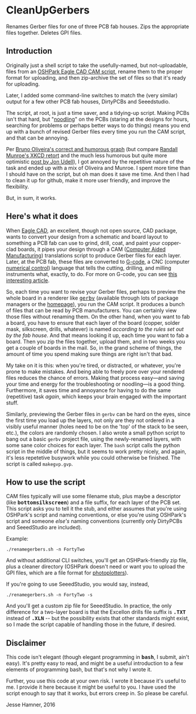 # CleanUpGerbers
Renames Gerber files for one of three PCB fab houses. Zips the appropriate files together. Deletes GPI files.

<h2>Introduction</h2>

Originally just a shell script to take the usefully-named, but not-uploadable, files from an <a href="http://docs.oshpark.com/design-tools/eagle/generating-custom-gerbers/">OSHPark Eagle CAD CAM script</a>, rename them to the proper format for uploading, and then zip-archive the set of files so that it's ready for uploading. 

Later, I added some command-line switches to match the (very similar) output for a few other PCB fab houses, DirtyPCBs and Seeedstudio. 

The script, at root, is just a time saver, and a tidying-up script. Making PCBs isn't that hard, but "<a href="http://www.dragonflydiy.com/2013/01/basic-equipment-for-casual-electronics.html">noodling</a>" on the PCBs (staring at the designs for hours, searching for problems or perhaps better ways to do things) means you end up with a bunch of revised Gerber files every time you run the CAM script, and that can be annoying. 

Per <a href="https://plus.google.com/102451193315916178828/posts/MGxauXypb1Y">Bruno Oliveira's correct and humorous graph</a> (but compare <a href="http://xkcd.com/1319/">Randall Munroe's XKCD retort</a> and the much less humorous but quite more optimistic <a href="https://blog.jonudell.net/2012/01/09/another-way-to-think-about-geeks-and-repetitive-tasks/">post by Jon Udell</a>), I got annoyed by the repetitive nature of the task and ended up with a mix of Oliveira and Munroe. I spent more time than I should have on the script, but oh man does it save me time. And then I had to clean it up for github, make it more user friendly, and improve the flexibility.

But, in sum, it works. 

<h2>Here's what it does</h2>

When <a href="http://www.cadsoft.de">Eagle CAD</a>, an excellent, though not open source, CAD package, wants to convert your design from a schematic and board layout to something a PCB fab can use to grind, drill, coat, and paint your copper-clad boards, it pipes your design through a CAM (<a href="https://en.wikipedia.org/wiki/Computer-aided_manufacturing">Computer Aided Manufacturing</a>) translations script to produce Gerber files for each layer. Later, at the PCB fab, these files are converted to <a href="https://en.wikipedia.org/wiki/G-code">G-code</a>, a CNC (computer <a href="https://en.wikipedia.org/wiki/Numerical_control">numerical control</a>) language that tells the cutting, drilling, and milling instruments what, exactly, to do. For more on G-code, you can see <a href="http://cncutil.org/gcode-introduction.html">this interesting article</a>.

So, each time you want to revise your Gerber files, perhaps to preview the whole board in a renderer like <a href="http://gerbv.geda-project.org"><tt>gerbv</tt></a> (available through lots of package managers or the <a href="http://gerbv.geda-project.org/">homepage</a>), you run the CAM script. It produces a bunch of files that can be read by PCB manufacturers. You can certainly view those files without renaming them. On the other hand, when you want to fab a board, you have to ensure that each layer of the board (copper, solder mask, silkscreen, drills, whatever) is named <i>according to the rules set out by the fab house</i>. And that means looking it up, each time you want to fab a board. Then you zip the files together, upload them, and in two weeks you get a couple of boards in the mail. So, in the grand scheme of things, the amount of time you spend making sure things are right isn't that bad. 

My take on it is this: when you're tired, or distracted, or whatever, you're prone to make mistakes. And being able to freely pore over your rendered files reduces the chance of errors. Making that process easy&mdash;and saving your time and energy for the troubleshooting or noodling&mdash;is a good thing. Furthermore, it saves time and annoyance for having to do the same (repetitive) task <i>again</i>, which keeps your brain engaged with the important stuff.

Similarly, previewing the Gerber files in `gerbv` can be hard on the eyes, since the first time you load up the layers, not only are they not ordered in a visibly useful manner (holes need to be on the 'top' of the stack to be seen, etc.), the colors are randomly chosen. I also wrote a small python script to bang out a basic `gerbv` project file, using the newly-renamed layers, with some sane color choices for each layer. The `bash` script calls the python script in the middle of things, but it seems to work pretty nicely, and again, it's less repetetive busywork while you could otherwise be finished. The script is called `makegvp.gvp`.

<h2>How to use the script</h2>

CAM files typically will use some filename stub, plus maybe a descriptor (like <b><tt>bottomsilkscreen</tt></b>) and a file suffix, for each layer of the PCB set. This script asks you to tell it the stub, and either assumes that you're using OSHPark's script and naming conventions, or else you're using OSHPark's script and someone <i>else's</i> naming conventions (currently only DirtyPCBs and SeeedStudio are included). 

Example:

```./renamegerbers.sh -n FortyTwo```

And without additional CLI switches, you'll get an OSHPark-friendly zip file, plus a cleaner directory (OSHPark doesn't need or want you to upload the GPI files, which are a file format for <a href="https://en.wikipedia.org/wiki/Photoplotter">photoplotters</a>). 

If you're going to use SeeedStudio, you would say, instead, 

```./renamegerbers.sh -n FortyTwo -s ```


And you'll get a custom zip file for SeeedStudio. In practice, the only difference for a two-layer board is that the Excellon drills file suffix is <b><tt>.TXT</tt></b> instead of <b><tt>.XLN</tt></b> -- but the possibility exists that other standards might exist, so I made the script capable of handling those in the future, if desired.

<H2>Disclaimer</H2>

This code isn't elegant (though elegant programming in <b><tt>bash</tt></b>, I submit, ain't easy). It's pretty easy to read, and might be a useful introduction to a few elements of programming bash, but that's not why I wrote it. 

Further, you use this code at your own risk. I wrote it because it's useful to me. I provide it here because it might be useful to you. I have used the script enough to say that it works, but errors creep in. So please be careful. 

Jesse Hamner, 2016
